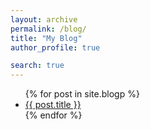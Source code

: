 ```yaml
---
layout: archive
permalink: /blog/
title: "My Blog"
author_profile: true

search: true
---
```


<ul>
  {% for post in site.blogp %}
    <li>
      <a href="{{ post.url }}">{{ post.title }}</a>
    </li>
  {% endfor %}
</ul>
